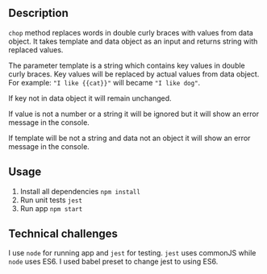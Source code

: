 ## Description

`chop` method replaces words in double curly braces with values from data object. It takes template and data object as an input and returns string with replaced values.

The parameter template is a string which contains key values in double curly braces. Key values will be replaced by actual values from data object. For example: `"I like {{cat}}"` will became  `"I like dog"`.

If key not in data object it will remain unchanged.

If value is not a number or a string it will be ignored but it will show an error message in the console.

If template will be not a string and data not an object it will show an error message in the console.

## Usage

1. Install all dependencies `npm install`
2. Run unit tests `jest`
3. Run app `npm start`

## Technical challenges

I use `node` for running app and `jest` for testing. `jest` uses commonJS while `node` uses ES6. I used babel preset to change jest to using ES6.